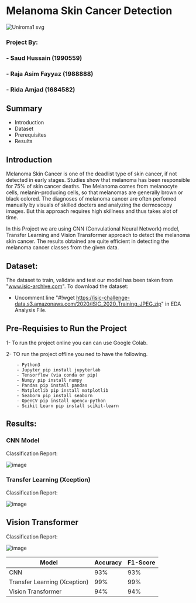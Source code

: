 # Melanoma Skin Cancer Detection

![Uniroma1 svg](https://user-images.githubusercontent.com/60270854/177061313-c1c5d83b-85b9-4e3e-b92e-fe58ef13c0f8.png)

### Project By:
### - Saud Hussain (1990559)
### - Raja Asim Fayyaz (1988888)
### - Rida Amjad (1684582)

## Summary
  * Introduction
  * Dataset
  * Prerequisites 
  * Results
  
## Introduction
  Melanoma Skin Cancer is one of the deadlist type of skin cancer, if not detected in early stages. Studies show that melanoma has been responsible for 75% of skin cancer deaths.
  The Melanoma comes from melanocyte cells, melanin-producing cells, so that melanomas are generally brown or black colored. The diagnoses of melanoma cancer are often perfomed manually by visuals of skilled docters and analyzing the dermoscopy images.
  But this approach requires high skillness and thus takes alot of time. 
  
  In this Project we are using CNN (Convulational Neural Network) model, Transfer Learning and Vision Transformer approach to detect the melanoma skin cancer. 
  The results obtained are quite efficient in detecting the melanoma cancer classes from the given data.
  
  
## Dataset:
   The dataset to train, validate and test our model has been taken from "www.isic-archive.com".
   To download the dataset:
   - Uncomment line "#!wget https://isic-challenge-data.s3.amazonaws.com/2020/ISIC_2020_Training_JPEG.zip" in EDA Analysis File.
   
## Pre-Requisies to Run the Project
  1- To run the project online you can can use Google Colab.
  
  2- TO run the project offline you ned to have the following.
  
        - Python3
        - Jupyter pip install jupyterlab
        - Tensorflow (via conda or pip)
        - Numpy pip install numpy
        - Pandas pip install pandas
        - Matplotlib pip install matplotlib
        - Seaborn pip install seaborn
        - OpenCV pip install opencv-python
        - Scikit Learn pip install scikit-learn
        
## Results:
### CNN Model
Classification Report:

![image](https://user-images.githubusercontent.com/60270854/177062040-1ef1816c-788b-4e90-9778-98b226007013.png)

### Transfer Learning (Xception)
Classification Report:

![image](https://user-images.githubusercontent.com/60270854/177062100-20cd052e-294e-4e63-95c1-4b63463dd5be.png)

## Vision Transformer
Classification Report:

![image](https://user-images.githubusercontent.com/60270854/177062727-bd7969e0-e16b-4245-88b9-ac1c528f4e1f.png)


| Model         | Accuracy      | F1-Score |
| ------------- | ------------- | -------- |
| CNN          | 93%         | 93%  |
| Transfer Learning (Xception) | 99% | 99%         | 
| Vision Transformer |   94%      |  94%       | 


